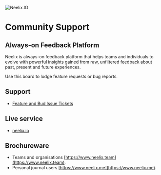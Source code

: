 ![Neelix.IO](https://res.cloudinary.com/neelix-io/image/upload/v1627276176/logos/neelix-logo-320-132_wvn3qk.png)
# Community Support

## Always-on Feedback Platform
Neelix is always-on feedback platform that helps teams and individuals to evolve with powerful insights gained from raw, unfiltered feedback about past, present and future experiences.

Use this board to lodge feature requests or bug reports.

## Support

- [Feature and Bud Issue Tickets](https://github.com/neelix-io/neelix-experiences/issues)

## Live service

- [neelix.io](https://www.neelix.io/)

## Brochureware

- Teams and organisations [https://www.neelix.team](https://www.neelix.team).
- Personal journal users [https://www.neelix.me](https://www.neelix.me).
